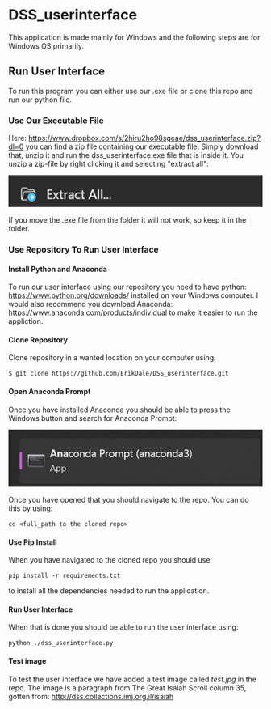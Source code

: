 # DSS_userinterface
This application is made mainly for Windows and the following steps are for Windows OS primarily.

## Run User Interface 
To run this program you can either use our .exe file or clone this repo and run our python file. 

### Use Our Executable File
Here: https://www.dropbox.com/s/2hiru2ho98sgeae/dss_userinterface.zip?dl=0 you can find a zip file containing our executable file. Simply download that, unzip it 
and run the dss_userinterface.exe file that is inside it. You unzip a zip-file by right clicking it and selecting "extract all": 

![](images/unzip.jpg "Unzip zip file")

If you move the .exe file from the folder it will not work, so keep it in the folder.

### Use Repository To Run User Interface
#### Install Python and Anaconda

To run our user interface using our repository you need to have python: https://www.python.org/downloads/ installed on your Windows computer.
I would also recommend you download Anaconda: https://www.anaconda.com/products/individual to make it easier to run the appliction.

#### Clone Repository
Clone repository in a wanted location on your computer using: 
```
$ git clone https://github.com/ErikDale/DSS_userinterface.git
```

#### Open Anaconda Prompt
Once you have installed Anaconda you should be able to press the Windows button and search for Anaconda Prompt: 

![](images/anaconda.jpg "Anaconda Prompt")

Once you have opened that you should navigate to the repo. You can do this by using: 
```
cd <full_path to the cloned repo>
```
#### Use Pip Install
When you have navigated to the cloned repo you should use: 
```
pip install -r requirements.txt
```
to install all the dependencies needed to run the application. 

#### Run User Interface
When that is done you should be able to run the user interface using: 
```
python ./dss_userinterface.py
```

#### Test image
To test the user interface we have added a test image called *test.jpg* in the repo. The image is a paragraph from The Great Isaiah Scroll column 35, gotten from: http://dss.collections.imj.org.il/isaiah  
 



